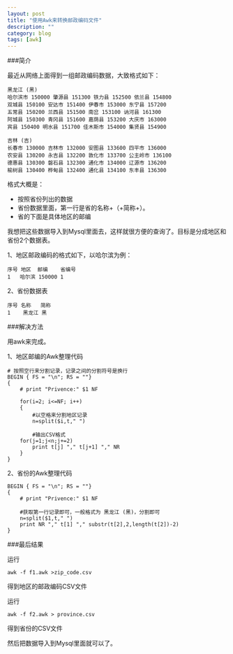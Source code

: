```yaml
---
layout: post
title: "使用Awk来转换邮政编码文件"
description: ""
category: blog 
tags: [awk]
---
```


###简介

最近从网络上面得到一组邮政编码数据，大致格式如下：
	
	黑龙江 (黑)
	哈尔滨市 150000 肇源县 151300 铁力县 152500 依兰县 154800
	双城县 150100 安达市 151400 伊春市 153000 东宁县 157200
	五常县 150200 兰西县 151500 南岔 153100 讷河县 161300
	阿城县 150300 青冈县 151600 嘉荫县 153200 大庆市 163000
	宾县 150400 明水县 151700 佳木斯市 154000 集贤县 154900

	吉林 (吉)
	长春市 130000 吉林市 132000 安图县 133600 四平市 136000
	农安县 130200 永吉县 132200 敦化市 133700 公主岭市 136100
	德惠县 130300 磐石县 132300 通化市 134000 辽源市 136200
	榆树县 130400 桦甸县 132400 通化县 134100 东丰县 136300

格式大概是：

* 按照省份列出的数据
* 省份数据里面，第一行是省的名称+（+简称+）。
* 省的下面是具体地区的邮编

我想把这些数据导入到Mysql里面去，这样就很方便的查询了。目标是分成地区和省份2个数据表。

1、地区邮政编码的格式如下，以哈尔滨为例：

	序号 地区  邮编    省编号
	1   哈尔滨 150000 1
2、省份数据表

	序号 名称   简称
	1    黑龙江 黑

###解决方法

用awk来完成。

1、地区邮编的Awk整理代码
	
	# 按照空行来分割记录，记录之间的分割符号是换行
	BEGIN { FS = "\n"; RS = ""}
	{
		# print "Privence:" $1 NF

		for(i=2; i<=NF; i++)
		{
    		#以空格来分割地区记录
			n=split($i,t," ")

    		#输出CSV格式
		for(j=1;j<n;j+=2)
			print t[j] "," t[j+1] "," NR
		}
	}
2、省份的Awk整理代码

	BEGIN { FS = "\n"; RS = ""}
	{
		# print "Privence:" $1 NF

		#获取第一行记录即可，一般格式为 黑龙江 (黑)，分割即可
		n=split($1,t," ")
		print NR "," t[1] "," substr(t[2],2,length(t[2])-2)
	}

###最后结果

运行

	awk -f f1.awk >zip_code.csv
 
得到地区的邮政编码CSV文件

运行

	awk -f f2.awk > province.csv

得到省份的CSV文件

然后把数据导入到Mysql里面就可以了。



